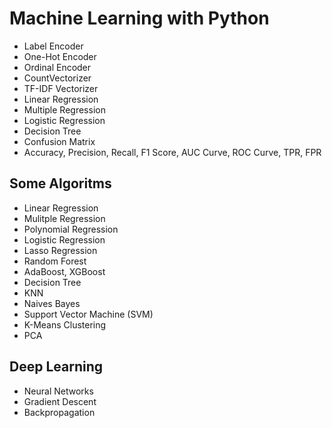 # Machine Learning with Python
- Label   Encoder
- One-Hot Encoder
- Ordinal Encoder
- CountVectorizer
- TF-IDF Vectorizer
- Linear   Regression
- Multiple Regression
- Logistic Regression
- Decision Tree
- Confusion Matrix
- Accuracy, Precision, Recall, F1 Score, AUC Curve, ROC Curve, TPR, FPR
 
## Some Algoritms
 - Linear     Regression
 - Mulitple   Regression
 - Polynomial Regression
 - Logistic   Regression
 - Lasso	  Regression 
 - Random Forest
 - AdaBoost, XGBoost
 - Decision Tree
 - KNN
 - Naives Bayes
 - Support Vector Machine (SVM)
 - K-Means Clustering
 - PCA

## Deep Learning
 - Neural Networks
 - Gradient Descent
 - Backpropagation


